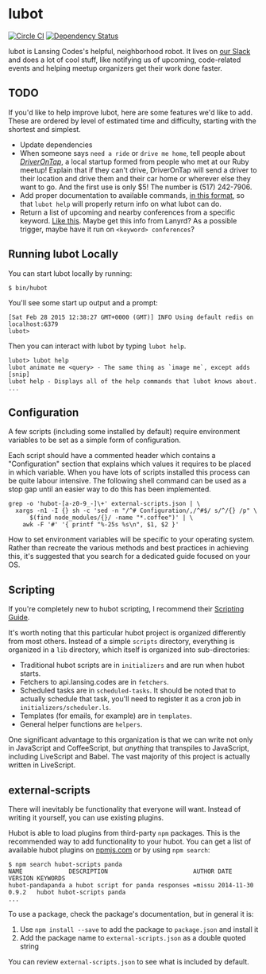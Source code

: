 # lubot

[![Circle CI](https://circleci.com/gh/lansingcodes/lubot.svg?style=svg)](https://circleci.com/gh/lansingcodes/lubot) [![Dependency Status](https://gemnasium.com/lansingcodes/lubot.svg)](https://gemnasium.com/lansingcodes/lubot)

lubot is Lansing Codes's helpful, neighborhood robot. It lives on [our Slack](http://lansingcodes.slack.com/) and does a lot of cool stuff, like notifying us of upcoming, code-related events and helping meetup organizers get their work done faster.

## TODO

If you'd like to help improve lubot, here are some features we'd like to add. These are ordered by level of estimated time and difficulty, starting with the shortest and simplest.

- Update dependencies
- When someone says `need a ride` or `drive me home`, tell people about [*DriverOnTap*](http://www.driverontap.com/), a local startup formed from people who met at our Ruby meetup! Explain that if they can't drive, DriverOnTap will send a driver to their location and drive them and their car home or wherever else they want to go. And the first use is only $5! The number is (517) 242-7906.
- Add proper documentation to available commands, [in this format](https://github.com/github/hubot/blob/master/docs/scripting.md#documenting-scripts), so that `lubot help` will properly return info on what lubot can do.
- Return a list of upcoming and nearby conferences from a specific keyword. [Like this](http://lanyrd.com/search/?q=devops&places=midwestern-usa%2Cusa&context=future). Maybe get this info from Lanyrd? As a possible trigger, maybe have it run on `<keyword> conferences`?

## Running lubot Locally

You can start lubot locally by running:

```
$ bin/hubot
```

You'll see some start up output and a prompt:

```
[Sat Feb 28 2015 12:38:27 GMT+0000 (GMT)] INFO Using default redis on localhost:6379
lubot>
```

Then you can interact with lubot by typing `lubot help`.

```
lubot> lubot help
lubot animate me <query> - The same thing as `image me`, except adds [snip]
lubot help - Displays all of the help commands that lubot knows about.
...
```

## Configuration

A few scripts (including some installed by default) require environment
variables to be set as a simple form of configuration.

Each script should have a commented header which contains a "Configuration"
section that explains which values it requires to be placed in which variable.
When you have lots of scripts installed this process can be quite labour
intensive. The following shell command can be used as a stop gap until an
easier way to do this has been implemented.

```
grep -o 'hubot-[a-z0-9_-]\+' external-scripts.json | \
  xargs -n1 -I {} sh -c 'sed -n "/^# Configuration/,/^#$/ s/^/{} /p" \
      $(find node_modules/{}/ -name "*.coffee")' | \
    awk -F '#' '{ printf "%-25s %s\n", $1, $2 }'
```

How to set environment variables will be specific to your operating system.
Rather than recreate the various methods and best practices in achieving this,
it's suggested that you search for a dedicated guide focused on your OS.

## Scripting

If you're completely new to hubot scripting, I recommend their [Scripting Guide](https://github.com/github/hubot/blob/master/docs/scripting.md).

It's worth noting that this particular hubot project is organized differently from most others. Instead of a simple `scripts` directory, everything is organized in a `lib` directory, which itself is organized into sub-directories:

- Traditional hubot scripts are in `initializers` and are run when hubot starts.
- Fetchers to api.lansing.codes are in `fetchers`.
- Scheduled tasks are in `scheduled-tasks`. It should be noted that to actually schedule that task, you'll need to register it as a cron job in `initializers/scheduler.ls`.
- Templates (for emails, for example) are in `templates`.
- General helper functions are `helpers`.

One significant advantage to this organization is that we can write not only in JavaScript and CoffeeScript, but *anything* that transpiles to JavaScript, including LiveScript and Babel. The vast majority of this project is actually written in LiveScript.

## external-scripts

There will inevitably be functionality that everyone will want. Instead of
writing it yourself, you can use existing plugins.

Hubot is able to load plugins from third-party `npm` packages. This is the
recommended way to add functionality to your hubot. You can get a list of
available hubot plugins on [npmjs.com](npmjs) or by using `npm search`:

```
$ npm search hubot-scripts panda
NAME             DESCRIPTION                        AUTHOR DATE       VERSION KEYWORDS
hubot-pandapanda a hubot script for panda responses =missu 2014-11-30 0.9.2   hubot hubot-scripts panda
...
```

To use a package, check the package's documentation, but in general it is:

1. Use `npm install --save` to add the package to `package.json` and install it
2. Add the package name to `external-scripts.json` as a double quoted string

You can review `external-scripts.json` to see what is included by default.
